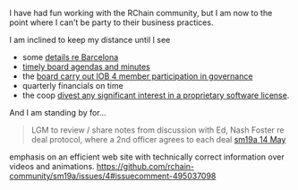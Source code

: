 I have had fun working with the RChain community,
but I am now to the point where I can't be party to
their business practices.

I am inclined to keep my distance until I see
  - some [details re Barcelona](https://github.com/rchain-community/sm19a/issues/14#issuecomment-495039918)
  - [timely board agendas and minutes](https://github.com/rchain-community/sm19a/issues/11)
  - the [board carry out IOB 4 member participation in governance](https://github.com/rchain-community/sm19a/issues/3)
  - quarterly financials on time
  - the coop [divest any significant interest in a proprietary software license](https://github.com/rchain-community/sm19a/issues/9#issuecomment-495452506). 

And I am standing by for...

> LGM to review / share notes from discussion with Ed, Nash Foster re deal protocol,
> where a 2nd officer agrees to each deal
[sm19a 14 May](https://discordapp.com/channels/375365542359465989/393462637100400650/577997728672514068)

emphasis on an efficient web site with technically correct information over videos and animations.
https://github.com/rchain-community/sm19a/issues/4#issuecomment-495037098
